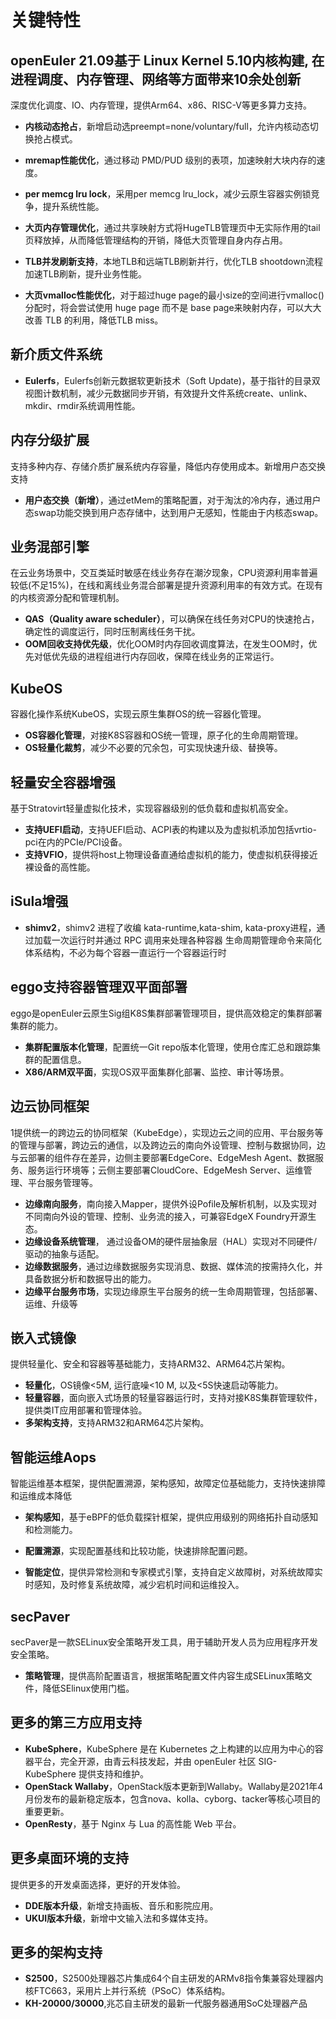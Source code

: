 # 关键特性<a name="ZH-CN_TOPIC_0228254580"></a>

## openEuler 21.09基于 Linux Kernel 5.10内核构建, 在进程调度、内存管理、网络等方面带来10余处创新
深度优化调度、IO、内存管理，提供Arm64、x86、RISC-V等更多算力支持。

- **内核动态抢占**，新增启动选preempt=none/voluntary/full，允许内核动态切换抢占模式。

- **mremap性能优化**，通过移动 PMD/PUD 级别的表项，加速映射大块内存的速度。

- **per memcg lru lock**，采用per memcg lru_lock，减少云原生容器实例锁竞争，提升系统性能。

- **大页内存管理优化**，通过共享映射方式将HugeTLB管理页中无实际作用的tail页释放掉，从而降低管理结构的开销，降低大页管理自身内存占用。 

- **TLB并发刷新支持**，本地TLB和远端TLB刷新并行，优化TLB shootdown流程加速TLB刷新，提升业务性能。

- **大页vmalloc性能优化**，对于超过huge page的最小size的空间进行vmalloc()分配时，将会尝试使用 huge page 而不是 base page来映射内存，可以大大改善 TLB 的利用，降低TLB miss。



## 新介质文件系统
- **Eulerfs**，Eulerfs创新元数据软更新技术（Soft Update)，基于指针的目录双视图计数机制，减少元数据同步开销，有效提升文件系统create、unlink、mkdir、rmdir系统调用性能。


## 内存分级扩展
支持多种内存、存储介质扩展系统内存容量，降低内存使用成本。新增用户态交换支持

- **用户态交换（新增）**，通过etMem的策略配置，对于淘汰的冷内存，通过用户态swap功能交换到用户态存储中，达到用户无感知，性能由于内核态swap。


## 业务混部引擎
在云业务场景中，交互类延时敏感在线业务存在潮汐现象，CPU资源利用率普遍较低(不足15%)，在线和离线业务混合部署是提升资源利用率的有效方式。在现有的内核资源分配和管理机制。
- **QAS（Quality aware scheduler）**，可以确保在线任务对CPU的快速抢占，确定性的调度运行，同时压制离线任务干扰。
- **OOM回收支持优先级**，优化OOM时内存回收调度算法，在发生OOM时，优先对低优先级的进程组进行内存回收，保障在线业务的正常运行。



## KubeOS
容器化操作系统KubeOS，实现云原生集群OS的统一容器化管理。
- **OS容器化管理**，对接K8S容器和OS统一管理，原子化的生命周期管理。
- **OS轻量化裁剪**，减少不必要的冗余包，可实现快速升级、替换等。


## 轻量安全容器增强
基于Stratovirt轻量虚拟化技术，实现容器级别的低负载和虚拟机高安全。
-  **支持UEFI启动**，支持UEFI启动、ACPI表的构建以及为虚拟机添加包括vrtio-pci在内的PCIe/PCI设备。
-  **支持VFIO**，提供将host上物理设备直通给虚拟机的能力，使虚拟机获得接近裸设备的高性能。

## iSula增强
- **shimv2**，shimv2 进程了收编 kata-runtime,kata-shim, kata-proxy进程，通过加载⼀次运⾏时并通过 RPC 调⽤来处理各种容器
⽣命周期管理命令来简化体系结构，不必为每个容器⼀直运⾏⼀个容器运⾏时

## eggo支持容器管理双平面部署
eggo是openEuler云原生Sig组K8S集群部署管理项目，提供高效稳定的集群部署集群的能力。
-  **集群配置版本化管理**，配置统一Git repo版本化管理，使用仓库汇总和跟踪集群的配置信息。
-  **X86/ARM双平面**，实现OS双平面集群化部署、监控、审计等场景。

## 边云协同框架
1提供统一的跨边云的协同框架（KubeEdge），实现边云之间的应用、平台服务等的管理与部署，跨边云的通信，以及跨边云的南向外设管理、控制与数据协同，边与云部署的组件存在差异，边侧主要部署EdgeCore、EdgeMesh Agent、数据服务、服务运行环境等；云侧主要部署CloudCore、EdgeMesh Server、运维管理、平台服务管理等。
-  **边缘南向服务**，南向接入Mapper，提供外设Pofile及解析机制，以及实现对不同南向外设的管理、控制、业务流的接入，可兼容EdgeX Foundry开源生态。
-  **边缘设备系统管理**， 通过设备OM的硬件层抽象层（HAL）实现对不同硬件/驱动的抽象与适配。
-  **边缘数据服务**，通过边缘数据服务实现消息、数据、媒体流的按需持久化，并具备数据分析和数据导出的能力。
-  **边缘平台服务市场**，实现边缘原生平台服务的统一生命周期管理，包括部署、运维、升级等

## 嵌入式镜像
提供轻量化、安全和容器等基础能力，支持ARM32、ARM64芯片架构。
-  **轻量化**，OS镜像<5M, 运行底噪<10 M, 以及<5S快速启动等能力。
-  **轻量容器**，面向嵌入式场景的轻量容器运行时，支持对接K8S集群管理软件，提供类IT应用部署和管理体验。
-  **多架构支持**，支持ARM32和ARM64芯片架构。

## 智能运维Aops

智能运维基本框架，提供配置溯源，架构感知，故障定位基础能力，支持快速排障和运维成本降低

- **架构感知**，基于eBPF的低负载探针框架，提供应用级别的网络拓扑自动感知和检测能力。

- **配置溯源**，实现配置基线和比较功能，快速排除配置问题。

- **智能定位**，提供异常检测和专家模式引擎，支持自定义故障树，对系统故障实时感知，及时修复系统故障，减少宕机时间和运维投入。


## secPaver

secPaver是一款SELinux安全策略开发工具，用于辅助开发人员为应用程序开发安全策略。

- **策略管理**，提供高阶配置语言，根据策略配置文件内容生成SELinux策略文件，降低SElinux使用门槛。


## 更多的第三方应用支持
- **KubeSphere**，KubeSphere 是在 Kubernetes 之上构建的以应用为中心的容器平台，完全开源，由青云科技发起，并由 openEuler 社区 SIG-KubeSphere 提供支持和维护。
- **OpenStack Wallaby**，OpenStack版本更新到Wallaby。Wallaby是2021年4月份发布的最新稳定版本，包含nova、kolla、cyborg、tacker等核心项目的重要更新。
- **OpenResty**，基于 Nginx 与 Lua 的高性能 Web 平台。

## 更多桌面环境的支持
提供更多的开发桌面选择，更好的开发体验。
- **DDE版本升级**，新增支持画板、音乐和影院应用。
- **UKUI版本升级**，新增中文输入法和多媒体支持。

## 更多的架构支持
- **S2500**，S2500处理器芯片集成64个自主研发的ARMv8指令集兼容处理器内核FTC663，采用片上并行系统（PSoC）体系结构。
- **KH-20000/30000**,兆芯自主研发的最新一代服务器通用SoC处理器产品
